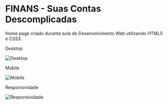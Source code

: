 # FINANS - Suas Contas Descomplicadas

Home page criado durante aula de Desenvolvimento Web utilizando HTML5 e CSS3.

Desktop

![Desktop](https://media.giphy.com/media/MeCOiQm8Pm7bztByFY/giphy.gif)

Mobile

![Mobile](https://media.giphy.com/media/ZdHsCHYXvYDEB59BaJ/giphy.gif)

Responsividade

![Responsividade](https://media.giphy.com/media/dy3Ngz1f914vYoL0rr/giphy.gif)
